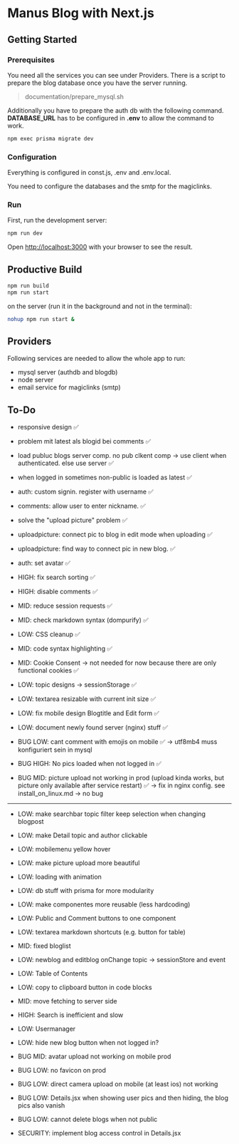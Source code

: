 # Manus Blog with Next.js

## Getting Started

### Prerequisites

You need all the services you can see under Providers.
There is a script to prepare the blog database once you have the server running.

>documentation/prepare_mysql.sh

Additionally you have to prepare the auth db with the following command. **DATABASE_URL** has to be configured in **.env** to allow the command to work.

```bash
npm exec prisma migrate dev
```

### Configuration

Everything is configured in const.js, .env and .env.local.

You need to configure the databases and the smtp for the magiclinks.

### Run

First, run the development server:

```bash
npm run dev
```

Open [http://localhost:3000](http://localhost:3000) with your browser to see the result.

## Productive Build

```bash
npm run build
npm run start
```

on the server (run it in the background and not in the terminal):

```bash
nohup npm run start &
```

## Providers

Following services are needed to allow the whole app to run:
* mysql server (authdb and blogdb)
* node server
* email service for magiclinks (smtp)

## To-Do

* responsive design ✅
* problem mit latest als blogid bei comments ✅
* load publuc blogs server comp. no pub clkent comp -> use client when authenticated. else use server ✅
* when logged in sometimes non-public is loaded as latest ✅
* auth: custom signin. register with username ✅
* comments: allow user to enter nickname. ✅
* solve the "upload picture" problem ✅
* uploadpicture: connect pic to blog in edit mode when uploading ✅
* uploadpicture: find way to connect pic in new blog. ✅
* auth: set avatar ✅
* HIGH: fix search sorting ✅
* HIGH: disable comments ✅
* MID: reduce session requests ✅
* MID: check markdown syntax (dompurify) ✅
* LOW: CSS cleanup ✅
* MID: code syntax highlighting ✅
* MID: Cookie Consent -> not needed for now because there are only functional cookies ✅
* LOW: topic designs -> sessionStorage ✅
* LOW: textarea resizable with current init size ✅
* LOW: fix mobile design Blogtitle and Edit form ✅
* LOW: document newly found server (nginx) stuff ✅

* BUG LOW: cant comment with emojis on mobile ✅ -> utf8mb4 muss konfiguriert sein in mysql
* BUG HIGH: No pics loaded when not logged in ✅
* BUG MID: picture upload not working in prod (upload kinda works, but picture only available after service restart) ✅ -> fix in nginx config. see install_on_linux.md -> no bug

---

* LOW: make searchbar topic filter keep selection when changing blogpost
* LOW: make Detail topic and author clickable
* LOW: mobilemenu yellow hover
* LOW: make picture upload more beautiful
* LOW: loading with animation
* LOW: db stuff with prisma for more modularity
* LOW: make componentes more reusable (less hardcoding)
* LOW: Public and Comment buttons to one component
* LOW: textarea markdown shortcuts (e.g. button for table)
* MID: fixed bloglist
* LOW: newblog and editblog onChange topic -> sessionStore and event
* LOW: Table of Contents
* LOW: copy to clipboard button in code blocks
* MID: move fetching to server side
* HIGH: Search is inefficient and slow
* LOW: Usermanager
* LOW: hide new blog button when not logged in?

* BUG MID: avatar upload not working on mobile prod
* BUG LOW: no favicon on prod
* BUG LOW: direct camera upload on mobile (at least ios) not working
* BUG LOW: Details.jsx when showing user pics and then hiding, the blog pics also vanish
* BUG LOW: cannot delete blogs when not public

* SECURITY: implement blog access control in Details.jsx



